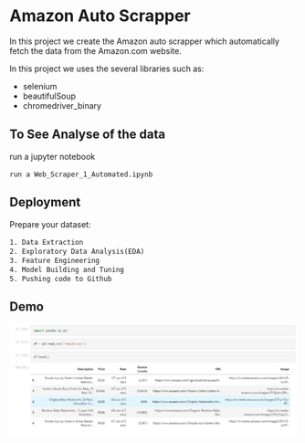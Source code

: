 
# Amazon Auto Scrapper

In this project we create the Amazon auto scrapper which automatically fetch the data from the Amazon.com website.

In this project we uses the several libraries such as:
* selenium
* beautifulSoup
* chromedriver_binary

## To See Analyse of the data
run a jupyter notebook
```
run a Web_Scraper_1_Automated.ipynb
```
## Deployment
Prepare your dataset:
```
1. Data Extraction
2. Exploratory Data Analysis(EDA)
3. Feature Engineering
4. Model Building and Tuning
5. Pushing code to Github
```


## Demo

![App Screenshot](https://raw.githubusercontent.com/Franky-Saxena/Amazon-Auto-Scrapper/main/Untitled1.png)
